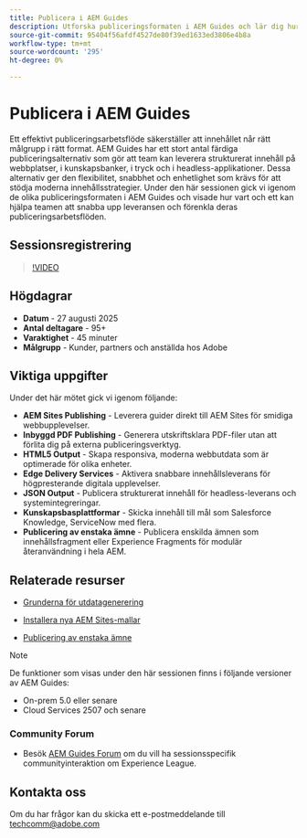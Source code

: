```yaml
---
title: Publicera i AEM Guides
description: Utforska publiceringsformaten i AEM Guides och lär dig hur du kan leverera innehåll i flera kanaler, som AEM Sites, PDF, HTML5, Edge Delivery Services, JSON med flera.
source-git-commit: 95404f56afdf4527de80f39ed1633ed3806e4b8a
workflow-type: tm+mt
source-wordcount: '295'
ht-degree: 0%

---
```


# Publicera i AEM Guides

Ett effektivt publiceringsarbetsflöde säkerställer att innehållet når rätt målgrupp i rätt format. AEM Guides har ett stort antal färdiga publiceringsalternativ som gör att team kan leverera strukturerat innehåll på webbplatser, i kunskapsbanker, i tryck och i headless-applikationer. Dessa alternativ ger den flexibilitet, snabbhet och enhetlighet som krävs för att stödja moderna innehållsstrategier.
Under den här sessionen gick vi igenom de olika publiceringsformaten i AEM Guides och visade hur vart och ett kan hjälpa teamen att snabba upp leveransen och förenkla deras publiceringsarbetsflöden.


## Sessionsregistrering

>[!VIDEO](https://video.tv.adobe.com/v/3472888/?quality=12&learn=on)

## Högdagrar

- **Datum** - 27 augusti 2025
- **Antal deltagare** - 95+
- **Varaktighet** - 45 minuter
- **Målgrupp** - Kunder, partners och anställda hos Adobe

## Viktiga uppgifter

Under det här mötet gick vi igenom följande:
- **AEM Sites Publishing** - Leverera guider direkt till AEM Sites för smidiga webbupplevelser.
- **Inbyggd PDF Publishing** - Generera utskriftsklara PDF-filer utan att förlita dig på externa publiceringsverktyg.
- **HTML5 Output** - Skapa responsiva, moderna webbutdata som är optimerade för olika enheter.
- **Edge Delivery Services** - Aktivera snabbare innehållsleverans för högpresterande digitala upplevelser.
- **JSON Output** - Publicera strukturerat innehåll för headless-leverans och systemintegreringar.
- **Kunskapsbasplattformar** - Skicka innehåll till mål som Salesforce Knowledge, ServiceNow med flera.
- **Publicering av enstaka ämne** - Publicera enskilda ämnen som innehållsfragment eller Experience Fragments för modulär återanvändning i hela AEM.


## Relaterade resurser

- [Grunderna för utdatagenerering](https://experienceleague.adobe.com/sv/docs/experience-manager-guides/using/user-guide/map-management-publishing/output-gen/generate-output)

- [Installera nya AEM Sites-mallar](https://experienceleague.adobe.com/sv/docs/experience-manager-guides/using/knowledge-base/kb-articles/publishing/aem-site-templates/download-install-aem-sites-templates-cs-kb)

- [Publicering av enstaka ämne](https://experienceleague.adobe.com/en/docs/experience-manager-guides/using/user-guide/map-management-publishing/output-gen/generate-output/single-topic-publishing/publish-content-fragment.html)



>[!NOTE]
>
> De funktioner som visas under den här sessionen finns i följande versioner av AEM Guides:
> - On-prem 5.0 eller senare
> - Cloud Services 2507 och senare


### Community Forum

- Besök [AEM Guides Forum](https://experienceleaguecommunities.adobe.com/t5/experience-manager-guides/bd-p/xml-documentation-discussions) om du vill ha sessionsspecifik communityinteraktion om Experience League.


## Kontakta oss

Om du har frågor kan du skicka ett e-postmeddelande till <techcomm@adobe.com>
